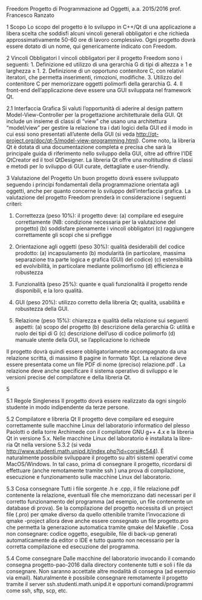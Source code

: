 Freedom
Progetto di Programmazione ad Oggetti, a.a. 2015/2016
prof. Francesco Ranzato

1
Scopo
Lo scopo del progetto è lo sviluppo in C++/Qt di una applicazione a libera scelta che soddisfi alcuni vincoli generali obbligatori e che
richieda approssimativamente 50-60 ore di lavoro complessivo. Ogni progetto dovrà essere dotato di un nome, qui genericamente indicato
con Freedom.

2
Vincoli Obbligatori
I vincoli obbligatori per il progetto Freedom sono i seguenti:
    1. Definizione ed utilizzo di una gerarchia G di tipi di altezza ≥ 1 e larghezza ≥ 1.
    2. Definizione di un opportuno contenitore C, con relativi iteratori, che permetta inserimenti, rimozioni, modifiche.
    3. Utilizzo del contenitore C per memorizzare oggetti polimorfi della gerarchia G.
    4. Il front-end dell’applicazione deve essere una GUI sviluppata nel framework Qt.

2.1
Interfaccia Grafica
Si valuti l’opportunità di aderire al design pattern Model-View-Controller per la progettazione architetturale della GUI. Qt include un
insieme di classi di “view” che usano una architettura “model/view” per gestire la relazione tra i dati logici della GUI ed il modo in cui
essi sono presentati all’utente della GUI (si veda http://qt-project.org/doc/qt-5/model-view-programming.html).
Come noto, la libreria Qt è dotata di una documentazione completa e precisa che sarà la principale guida di riferimento nello sviluppo della
GUI, oltre ad offrire l’IDE QtCreator ed il tool QtDesigner. La libreria Qt offre una moltitudine di classi e metodi per lo sviluppo di GUI
curate, dettagliate e user-friendly.

3
Valutazione del Progetto
Un buon progetto dovrà essere sviluppato seguendo i principi fondamentali della programmazione orientata agli oggetti, anche per quanto
concerne lo sviluppo dell’interfaccia grafica. La valutazione del progetto Freedom prenderà in considerazione i seguenti criteri:

1. Correttezza (peso 10%): il progetto deve:
 (a) compilare ed eseguire correttamente (NB: condizione necessaria per la valutazione del progetto)
 (b) soddisfare pienamente i vincoli obbligatori
 (c) raggiungere correttamente gli scopi che si prefigge

2. Orientazione agli oggetti (peso 30%): qualità desiderabili del codice prodotto:
 (a) incapsulamento
 (b) modularità (in particolare, massima separazione tra parte logica e grafica (GUI) del codice)
 (c) estensibilità ed evolvibilità, in particolare mediante polimorfismo
 (d) efficienza e robustezza

3. Funzionalità (peso 25%): quante e quali funzionalità il progetto rende disponibili, e la loro qualità.

4. GUI (peso 20%): utilizzo corretto della libreria Qt; qualità, usabilità e robustezza della GUI.

5. Relazione (peso 15%): chiarezza e qualità della relazione sui seguenti aspetti:
 (a) scopo del progetto
 (b) descrizione della gerarchia G: utilità e ruolo dei tipi di G
 (c) descrizione dell’uso di codice polimorfo
 (d) manuale utente della GUI, se l’applicazione lo richiede
    
Il progetto dovrà quindi essere obbligatoriamente accompagnato da una relazione scritta, di massimo 8 pagine in formato 10pt. La relazione
deve essere presentata come un file PDF di nome (preciso) relazione.pdf . La relazione deve anche specificare il sistema operativo di
sviluppo e le versioni precise del compilatore e della libreria Qt.

5

5.1
Regole
Singleness
Il progetto dovrà essere realizzato da ogni singolo studente in modo indipendente da terze persone.

5.2
Compilatore e libreria Qt
Il progetto deve compilare ed eseguire correttamente sulle macchine Linux del laboratorio informatico del plesso Paolotti o della torre
Archimede con il compilatore GNU g++ 4.x e la libreria Qt in versione 5.x. Nelle macchine Linux del laboratorio è installata la libre-
ria Qt nella versione 5.3.2 (si veda http://www.studenti.math.unipd.it/index.php?id=corsi#c544). È naturalmente
possibile sviluppare il progetto su altri sistemi operativi come MacOS/Windows. In tal caso, prima di consegnare il progetto, ricordarsi di
effettuare (anche remotamente tramite ssh ) una prova di compilazione, esecuzione e funzionamento sulle macchine Linux del laboratorio.

5.3
Cosa consegnare
Tutti i file sorgente .h e .cpp, il file relazione.pdf contenente la relazione, eventuali file che memorizzano dati necessari per il
corretto funzionamento del programma (ad esempio, un file contenente un database di prova). Se la compilazione del progetto necessita di
un project file (.pro) per qmake diverso da quello ottenibile tramite l’invocazione di qmake -project allora deve anche essere consegnato
un file progetto.pro che permetta la generazione automatica tramite qmake del Makefile .
Cosa non consegnare: codice oggetto, eseguibile, file di back-up generati automaticamente da editor o IDE e tutto quanto non necessario
per la corretta compilazione ed esecuzione del programma.

5.4
Come consegnare
Dalle macchine del laboratorio invocando il comando
consegna progetto-pao-2016
dalla directory contenente tutti e soli i file da consegnare. Non saranno accettate altre modalità di consegna (ad esempio via email).
Naturalmente è possibile consegnare remotamente il progetto tramite il server
ssh.studenti.math.unipd.it
e opportuni comandi/programmi come ssh, sftp, scp, etc.
